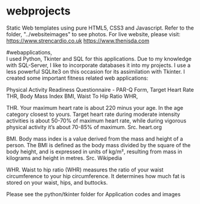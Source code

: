 # webprojects
Static Web templates using pure HTML5, CSS3 and Javascript.
Refer to the folder, "../websiteimages" to see photos.
For live website, please visit:
https://www.strencardio.co.uk
https://www.thenisda.com

#webapplications,   
I used Python, Tkinter and SQL for this applications.
Due to my knowledge with SQL-Server, I like to incorporate databases it into my projects.
I use a less powerful SQLite3 on this occasion for its assimilation with Tkinter.
I created some important fitness related web applications:

Physical Activity Readiness Questionnaire - PAR-Q Form, 
Target Heart Rate THR, 
Body Mass Index BMI, 
Waist To Hip Ratio WHR, 


THR.
Your maximum heart rate is about 220 minus your age. In the age category closest to yours. Target heart rate during moderate intensity activities is about 50-70% of maximum heart rate, while during vigorous physical activity it’s about 70-85% of maximum. Src. heart.org

BMI.
Body mass index is a value derived from the mass and height of a person. The BMI is defined as the body mass divided by the square of the body height, and is expressed in units of kg/m², resulting from mass in kilograms and height in metres. Src. Wikipedia

WHR.
Waist to hip ratio (WHR) measures the ratio of your waist circumference to your hip circumference. It determines how much fat is stored on your waist, hips, and buttocks.

Please see the python/tkinter folder for Application codes and images
